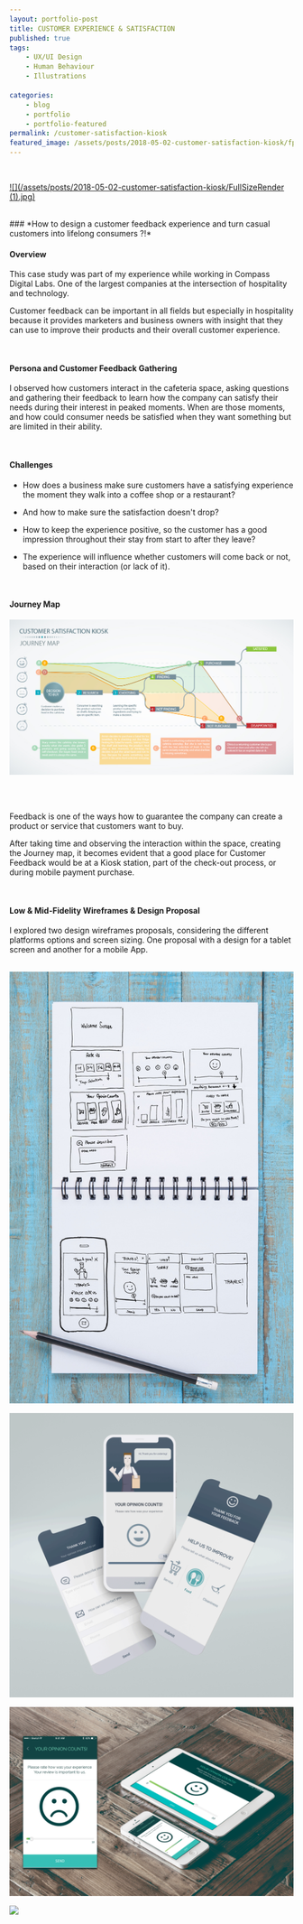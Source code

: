 ```yaml
---
layout: portfolio-post
title: CUSTOMER EXPERIENCE & SATISFACTION
published: true
tags:
    - UX/UI Design
    - Human Behaviour
    - Illustrations

categories:
    - blog
    - portfolio
    - portfolio-featured
permalink: /customer-satisfaction-kiosk
featured_image: /assets/posts/2018-05-02-customer-satisfaction-kiosk/fp_customer-journey.jpg
---
```

 <br>
 
 [![](/assets/posts/2018-05-02-customer-satisfaction-kiosk/FullSizeRender (1).jpg)](#)

 <br>
### *How to design a customer feedback experience and turn casual customers into lifelong consumers ?!*
<br>


#### Overview 


This case study was part of my experience while working in Compass Digital Labs. One of the largest companies at the intersection of hospitality and technology. 

Customer feedback can be important in all fields but especially in hospitality because it provides marketers and business owners with insight that they can use to improve their products and their overall customer experience. 



<br>


#### Persona and Customer Feedback Gathering 



I observed how customers interact in the cafeteria space, asking questions and gathering their feedback to learn how the company can satisfy their needs during their interest in peaked moments. When are those moments, and how could consumer needs be satisfied when they want something but are limited in their ability.

<br>


#### Challenges 


-  How does a business make sure customers have a satisfying experience the moment they walk into a coffee shop or a restaurant? 

-  And how to make sure the satisfaction doesn't drop? 

-  How to keep the experience positive, so the customer has a good impression throughout their stay from start to after they leave?

-  The experience will influence whether customers will come back or not, based on their interaction (or lack of it). 


<br>


#### Journey Map 



[![](/assets/posts/2018-05-02-customer-satisfaction-kiosk/CustomerSatisfaction_JourneyMap.jpg)](#)

<br>
<br>


Feedback is one of the ways how to guarantee the company can create a product or service that customers want to buy.

After taking time and observing the interaction within the space, creating the Journey map, it becomes evident that a good place for Customer Feedback would be at a Kiosk station, part of the check-out process, or during mobile payment purchase.


<br>

#### Low & Mid-Fidelity Wireframes & Design Proposal 



I explored two design wireframes proposals, considering the different platforms options and screen sizing. One proposal with a design for a tablet screen and another for a mobile App.
<br>
<br>


[![](/assets/posts/2018-05-02-customer-satisfaction-kiosk/sketch_customer.jpg)](#)


[![](/assets/posts/2018-05-02-customer-satisfaction-kiosk/cg_mobile_mock-customer.gif)](#)

[![](/assets/posts/2018-05-02-customer-satisfaction-kiosk/CustomerExperiance_Mock.gif)](#)


[![](/assets/posts/2018-05-02-customer-satisfaction-kiosk/CleaningReport_Mockup2.jpg)](#)
